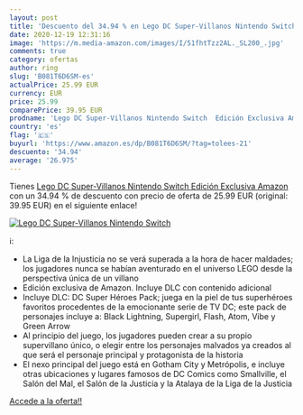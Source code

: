 ```yaml
---
layout: post
title: 'Descuento del 34.94 % en Lego DC Super-Villanos Nintendo Switch  '
date: 2020-12-19 12:31:16
image: 'https://m.media-amazon.com/images/I/51fhtTzz2AL._SL200_.jpg'
comments: true
category: ofertas
author: ring
slug: 'B081T6D6SM-es'
actualPrice: 25.99 EUR
currency: EUR
price: 25.99
comparePrice: 39.95 EUR
prodname: 'Lego DC Super-Villanos Nintendo Switch  Edición Exclusiva Amazon'
country: 'es'
flag: '🇪🇸'
buyurl: 'https://www.amazon.es/dp/B081T6D6SM/?tag=tolees-21'
descuento: '34.94'
average: '26.975'
---
```


Tienes [Lego DC Super-Villanos Nintendo Switch  Edición Exclusiva Amazon](https://www.amazon.es/dp/B081T6D6SM/?tag=tolees-21) con un 34.94 % de descuento con precio de oferta de 25.99 EUR (original: 39.95 EUR) en el siguiente enlace!

[![Lego DC Super-Villanos Nintendo Switch  ](https://m.media-amazon.com/images/I/51fhtTzz2AL._SL200_.jpg)](https://www.amazon.es/dp/B081T6D6SM/?tag=tolees-21)

ℹ️:

- La Liga de la Injusticia no se verá superada a la hora de hacer maldades; los jugadores nunca se habían aventurado en el universo LEGO desde la perspectiva única de un villano
- Edición exclusiva de Amazon. Incluye DLC con contenido adicional
- Incluye DLC: DC Super Héroes Pack; juega en la piel de tus superhéroes favoritos procedentes de la emocionante serie de TV DC; este pack de personajes incluye a: Black Lightning, Supergirl, Flash, Atom, Vibe y Green Arrow
- Al principio del juego, los jugadores pueden crear a su propio supervillano único, o elegir entre los personajes malvados ya creados al que será el personaje principal y protagonista de la historia
- El nexo principal del juego está en Gotham City y Metrópolis, e incluye otras ubicaciones y lugares famosos de DC Comics como Smallville, el Salón del Mal, el Salón de la Justicia y la Atalaya de la Liga de la Justicia

[Accede a la oferta!!](https://www.amazon.es/dp/B081T6D6SM/?tag=tolees-21)
